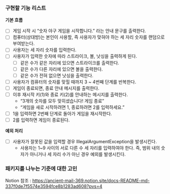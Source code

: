 ### 구현할 기능 리스트

**기본 흐름**

- [ ]  게임 시작 시 “숫자 야구 게임을 시작합니다.” 라는 안내 문구를 출력한다.
- [ ]  컴퓨터(상대방)는 본인이 사용할, 즉 사용자가 맞혀야 하는 세 자리 숫자를 랜덤으로 부여받는다.
- [ ]  사용자는 세 자리 숫자를 입력한다.
- [ ]  사용자가 입력한 숫자에 따라 스트라이크, 볼, 낫싱을 출력하게 된다.
    - [ ]  같은 수가 같은 자리에 있으면 스트라이크를 출력한다.
    - [ ]  같은 수가 다른 자리에 있으면 볼을 출력한다.
    - [ ]  같은 수가 전혀 없으면 낫싱을 출력한다.
- [ ]  사용자가 컴퓨터의 숫자를 맞힐 때까지 3 ~ 4번째 단계를 반복한다.
- [ ]  게임이 종료되면, 종료 안내 메시지를 출력한다.
- [ ]  이후 재시작 키(1)와 종료 키(2)를 안내하는 메시지를 출력한다.
    - “3개의 숫자를 모두 맞히셨습니다! 게임 종료”
    - “게임을 새로 시작하려면 1, 종료하려면 2를 입력하세요.”
- [ ]  1을 입력하면 2번째 단계로 돌아가 게임을 재시작한다.
- [ ]  2를 입력하면 게임이 종료된다.

**예외 처리**

- [ ]  사용자가 잘못된 값을 입력할 경우 IllegalArgumentException을 발생시킨다.
    - 사용자는 1~9 사이의 서로 다른 수 세 자리를 입력하여야 한다. 즉, 범위 내의 숫자가 아니거나 세 자리 수가 아닌 경우 예외를 발생시킨다.


### 패키지를 나누는 기준에 대한 고민

Notion 참조 : https://ancient-mail-369.notion.site/docs-README-md-337f0de7f5574e3594fce8b1283ad608?pvs=4